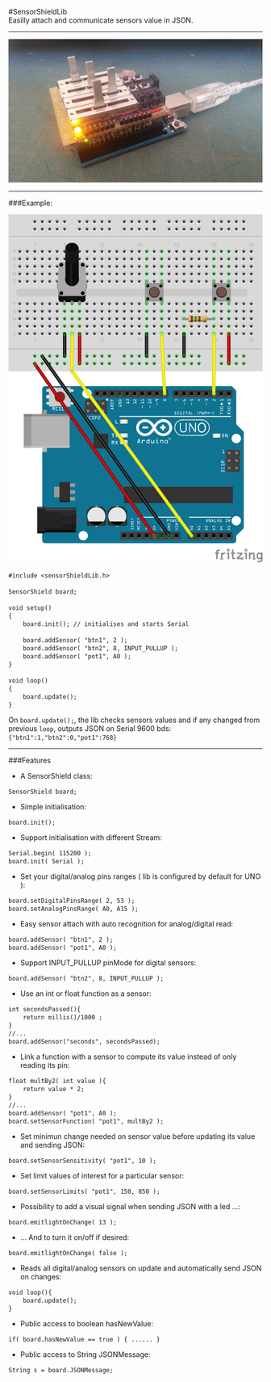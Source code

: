 #SensorShieldLib  
Easilly attach and communicate sensors value in JSON.  
___
![SensorShield](SensorShield.jpg)

___
###Example:

![Example](examples/SensorShield101/SensorShieldLib.png)

```arduino
#include <sensorShieldLib.h>

SensorShield board;

void setup()
{
	board.init(); // initialises and starts Serial

	board.addSensor( "btn1", 2 );
	board.addSensor( "btn2", 8, INPUT_PULLUP );
	board.addSensor( "pot1", A0 );
}

void loop()
{
	board.update();
}
```
On `board.update();`, the lib checks sensors values and if any changed from previous `loop`, outputs JSON on Serial 9600 bds: `{"btn1":1,"btn2":0,"pot1":768}`

___
###Features
- A SensorShield class:
```arduino
SensorShield board;
```
- Simple initialisation:
```arduino
board.init();
```
- Support initialisation with different Stream:
```arduino
Serial.begin( 115200 );
board.init( Serial );
```
- Set your digital/analog pins ranges ( lib is configured by default for UNO ):
```arduino
board.setDigitalPinsRange( 2, 53 );
board.setAnalogPinsRange( A0, A15 );
```
- Easy sensor attach with auto recognition for analog/digital read:
```arduino
board.addSensor( "btn1", 2 );
board.addSensor( "pot1", A0 );
```
- Support INPUT\_PULLUP pinMode for digital sensors:
```arduino
board.addSensor( "btn2", 8, INPUT_PULLUP );
```
- Use an int or float function as a sensor:
```arduino
int secondsPassed(){
	return millis()/1000 ;
}
//...
board.addSensor("seconds", secondsPassed);
```
- Link a function with a sensor to compute its value instead of only reading its pin:
```arduino
float multBy2( int value ){
	return value * 2;
}
//...
board.addSensor( "pot1", A0 );
board.setSensorFunction( "pot1", multBy2 );
```
- Set minimun change needed on sensor value before updating its value and sending JSON:
```arduino
board.setSensorSensitivity( "pot1", 10 );
```
- Set limit values of interest for a particular sensor:
```arduino
board.setSensorLimits( "pot1", 150, 850 );
```
- Possibility to add a visual signal when sending JSON with a led ...:
```arduino
board.emitlightOnChange( 13 );
```
- ... And to turn it on/off if desired:
```arduino
board.emitlightOnChange( false );
```
- Reads all digital/analog sensors on update and automatically send JSON on changes:
```arduino
void loop(){
	board.update();
}
```
- Public access to boolean hasNewValue:
```arduino
if( board.hasNewValue == true ) { ...... }
```
- Public access to String JSONMessage:
```arduino
String s = board.JSONMessage;
```
